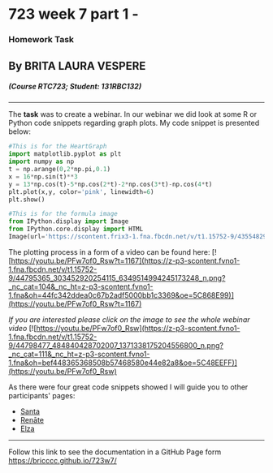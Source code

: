 # 723 week 7 part 1 - 
### Homework Task
## By BRITA LAURA VESPERE
##### (Course RTC723; Student: 131RBC132)
***
The **task** was to create a webinar. In our webinar we did look at some R or Python code snippets regarding graph plots.
My code snippet is presented below:  

```python
#This is for the HeartGraph
import matplotlib.pyplot as plt
import numpy as np
t = np.arange(0,2*np.pi,0.1)
x = 16*np.sin(t)**3
y = 13*np.cos(t)-5*np.cos(2*t)-2*np.cos(3*t)-np.cos(4*t)
plt.plot(x,y, color='pink', linewidth=6)
plt.show()

#This is for the formula image
from IPython.display import Image
from IPython.core.display import HTML
Image(url='https://scontent.frix3-1.fna.fbcdn.net/v/t1.15752-9/43554829_2111984715729933_4770044155575402496_n.png?_nc_cat=108&oh=81e7ef73fceded093a21baa5a6ad511b&oe=5C59FD36')
```

The plotting process in a form of a video can be found here: 
[![https://youtu.be/PFw7of0_Rsw?t=1167](https://z-p3-scontent.fvno1-1.fna.fbcdn.net/v/t1.15752-9/44795365_303452920254115_6349514994245173248_n.png?_nc_cat=104&_nc_ht=z-p3-scontent.fvno1-1.fna&oh=44fc342ddea0c67b2adf5000bb1c3369&oe=5C868E99)](https://youtu.be/PFw7of0_Rsw?t=1167)

*If you are interested please click on the image to see the whole webinar video*
[![https://youtu.be/PFw7of0_Rsw](https://z-p3-scontent.fvno1-1.fna.fbcdn.net/v/t1.15752-9/44798477_484840428702007_1371338175204556800_n.png?_nc_cat=111&_nc_ht=z-p3-scontent.fvno1-1.fna&oh=bef448365368508b57468580e44e82a8&oe=5C48EEFF)](https://youtu.be/PFw7of0_Rsw)

As there were four great code snippets showed I will guide you to other participants' pages: 
  * [Santa](https://github.com/sssanta/723w7)
  * [Renāte](https://github.com/renshno/723w7)
  * [Elza](https://github.com/elzaupmane/723w7)

***
Follow this link to see the documentation in a GitHub Page form <https://bricccc.github.io/723w7/>
